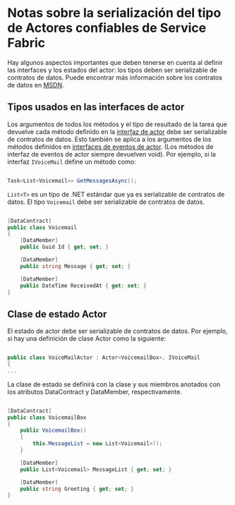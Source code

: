 <properties
   pageTitle="Notas de Actores confiables de Service Fabric sobre la serialización del tipo de actor"
   description="Examina los requisitos básicos para la definición de clases serializables que se pueden usar para definir interfaces y estados de Actores confiable de Service Fabric"
   services="service-fabric"
   documentationCenter=".net"
   authors="clca"
   manager="timlt"
   editor=""/>

<tags
   ms.service="service-fabric"
   ms.devlang="dotnet"
   ms.topic="article"
   ms.tgt_pltfrm="NA"
   ms.workload="NA"
   ms.date="08/05/2015"
   ms.author="claudioc"/>


# Notas sobre la serialización del tipo de Actores confiables de Service Fabric

Hay algunos aspectos importantes que deben tenerse en cuenta al definir las interfaces y los estados del actor: los tipos deben ser serializable de contratos de datos. Puede encontrar más información sobre los contratos de datos en [MSDN](https://msdn.microsoft.com/library/ms731923.aspx).

## Tipos usados en las interfaces de actor

Los argumentos de todos los métodos y el tipo de resultado de la tarea que devuelve cada método definido en la [interfaz de actor](service-fabric-reliable-actors-introduction.md#actors) debe ser serializable de contratos de datos. Esto también se aplica a los argumentos de los métodos definidos en [interfaces de eventos de actor](service-fabric-reliable-actors-events.md#actor-events). (Los métodos de interfaz de eventos de actor siempre devuelven void). Por ejemplo, si la interfaz `IVoiceMail` define un método como:

```csharp

Task<List<Voicemail>> GetMessagesAsync();

```

`List<T>` es un tipo de .NET estándar que ya es serializable de contratos de datos. El tipo `Voicemail` debe ser serializable de contratos de datos.

```csharp

[DataContract]
public class Voicemail
{
    [DataMember]
    public Guid Id { get; set; }

    [DataMember]
    public string Message { get; set; }

    [DataMember]
    public DateTime ReceivedAt { get; set; }
}

```

## Clase de estado Actor

El estado de actor debe ser serializable de contratos de datos. Por ejemplo, si hay una definición de clase Actor como la siguiente:

```csharp

public class VoiceMailActor : Actor<VoicemailBox>, IVoiceMail
{
...

```

La clase de estado se definirá con la clase y sus miembros anotados con los atributos DataContract y DataMember, respectivamente.

```csharp

[DataContract]
public class VoicemailBox
{
    public VoicemailBox()
    {
        this.MessageList = new List<Voicemail>();
    }

    [DataMember]
    public List<Voicemail> MessageList { get; set; }

    [DataMember]
    public string Greeting { get; set; }
}

```

<!---HONumber=August15_HO6-->